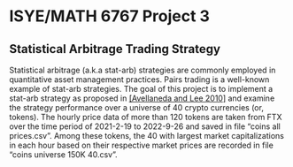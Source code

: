 # ISYE/MATH 6767 Project 3
## Statistical Arbitrage Trading Strategy


Statistical arbitrage (a.k.a stat-arb) strategies are commonly employed in quantitative asset management
practices. Pairs trading is a well-known example of stat-arb strategies. The goal of this project is to implement
a stat-arb strategy as proposed in [[Avellaneda and Lee 2010]](/) and examine the strategy performance
over a universe of 40 crypto currencies (or, tokens). The hourly price data of more than 120 tokens are taken
from FTX over the time period of 2021-2-19 to 2022-9-26 and saved in file “coins all prices.csv”. Among
these tokens, the 40 with largest market capitalizations in each hour based on their respective market prices
are recorded in file “coins universe 150K 40.csv”.